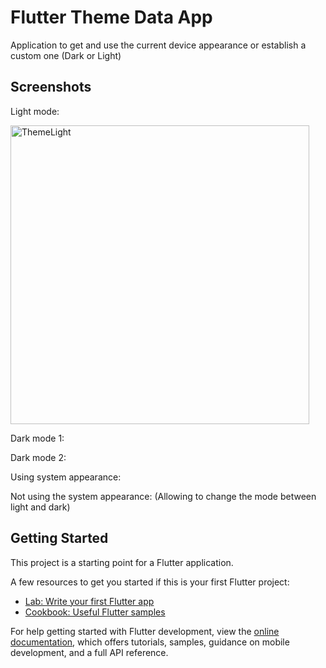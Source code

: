 # Flutter Theme Data App

Application to get and use the current device appearance or establish a custom one (Dark or Light)

## Screenshots

Light mode:

<img width="478" alt="ThemeLight" src="https://github.com/luisabreu84/flutter_themedata/assets/assets/screenshots/ThemeLight.png">

Dark mode 1:

Dark mode 2:

Using system appearance:

Not using the system appearance: (Allowing to change the mode between light and dark)

## Getting Started

This project is a starting point for a Flutter application.

A few resources to get you started if this is your first Flutter project:

- [Lab: Write your first Flutter app](https://docs.flutter.dev/get-started/codelab)
- [Cookbook: Useful Flutter samples](https://docs.flutter.dev/cookbook)

For help getting started with Flutter development, view the
[online documentation](https://docs.flutter.dev/), which offers tutorials,
samples, guidance on mobile development, and a full API reference.
